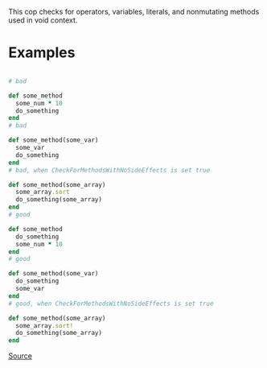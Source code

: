 
This cop checks for operators, variables, literals, and nonmutating
methods used in void context.

# Examples

```ruby

# bad

def some_method
  some_num * 10
  do_something
end
# bad

def some_method(some_var)
  some_var
  do_something
end
# bad, when CheckForMethodsWithNoSideEffects is set true

def some_method(some_array)
  some_array.sort
  do_something(some_array)
end
# good

def some_method
  do_something
  some_num * 10
end
# good

def some_method(some_var)
  do_something
  some_var
end
# good, when CheckForMethodsWithNoSideEffects is set true

def some_method(some_array)
  some_array.sort!
  do_something(some_array)
end
```

[Source](http://www.rubydoc.info/gems/rubocop/RuboCop/Cop/Lint/Void)